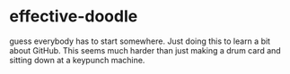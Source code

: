 # effective-doodle
guess everybody has to start somewhere.
Just doing this to learn a bit about GitHub.  This seems much harder than just making a drum card and sitting down at a keypunch machine.
